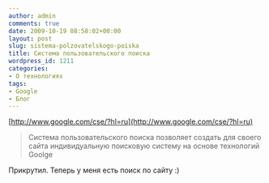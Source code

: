 ```yaml
---
author: admin
comments: true
date: 2009-10-19 08:58:02+00:00
layout: post
slug: sistema-polzovatelskogo-poiska
title: Система пользовательского поиска
wordpress_id: 1211
categories:
- О технологиях
tags:
- Google
- Блог
---
```


[http://www.google.com/cse/?hl=ru](http://www.google.com/cse/?hl=ru)


> Система пользовательского поиска позволяет создать для своего сайта индивидуальную поисковую систему на основе технологий Goolge



Прикрутил.
Теперь у меня есть поиск по сайту :)
